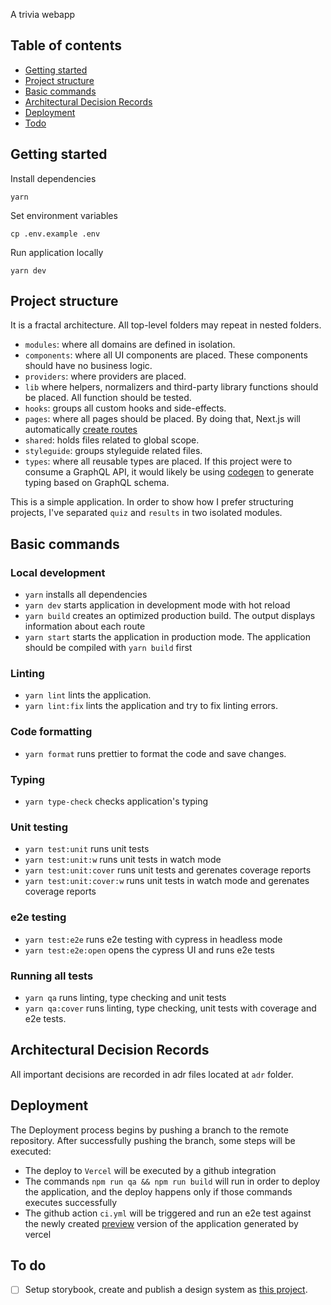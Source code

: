 A trivia webapp

## Table of contents

- [Getting started](#getting-started)
- [Project structure](#project-structure)
- [Basic commands](#basic-commands)
- [Architectural Decision Records](#architectural-decision-records)
- [Deployment](#deployment)
- [Todo](#to-do)

## Getting started

Install dependencies

```
yarn
```

Set environment variables

```
cp .env.example .env
```

Run application locally

```
yarn dev
```

## Project structure

It is a fractal architecture. All top-level folders may repeat in nested folders.

- `modules`: where all domains are defined in isolation.
- `components`: where all UI components are placed. These components should have no business logic.
- `providers`: where providers are placed.
- `lib` where helpers, normalizers and third-party library functions should be placed. All function should be tested.
- `hooks`: groups all custom hooks and side-effects.
- `pages`: where all pages should be placed. By doing that, Next.js will automatically [create routes](https://nextjs.org/docs/basic-features/pages)
- `shared`: holds files related to global scope.
- `styleguide`: groups styleguide related files.
- `types`: where all reusable types are placed. If this project were to consume a GraphQL API, it would likely be using [codegen](https://www.graphql-code-generator.com/) to generate typing based on GraphQL schema.

This is a simple application. In order to show how I prefer structuring projects, I've separated `quiz` and `results` in two isolated modules.

## Basic commands

### Local development

- `yarn` installs all dependencies
- `yarn dev` starts application in development mode with hot reload
- `yarn build` creates an optimized production build. The output displays information about each route
- `yarn start` starts the application in production mode. The application should be compiled with `yarn build` first

### Linting

- `yarn lint` lints the application.
- `yarn lint:fix` lints the application and try to fix linting errors.

### Code formatting

- `yarn format` runs prettier to format the code and save changes.

### Typing

- `yarn type-check` checks application's typing

### Unit testing

- `yarn test:unit` runs unit tests
- `yarn test:unit:w` runs unit tests in watch mode
- `yarn test:unit:cover` runs unit tests and gerenates coverage reports
- `yarn test:unit:cover:w` runs unit tests in watch mode and gerenates coverage reports

### e2e testing

- `yarn test:e2e` runs e2e testing with cypress in headless mode
- `yarn test:e2e:open` opens the cypress UI and runs e2e tests

### Running all tests

- `yarn qa` runs linting, type checking and unit tests
- `yarn qa:cover` runs linting, type checking, unit tests with coverage and e2e tests.

## Architectural Decision Records

All important decisions are recorded in adr files located at `adr` folder.

## Deployment

The Deployment process begins by pushing a branch to the remote repository. After successfully pushing the branch, some steps will be executed:

- The deploy to `Vercel` will be executed by a github integration
- The commands `npm run qa && npm run build` will run in order to deploy the application, and the deploy happens only if those commands executes successfully
- The github action `ci.yml` will be triggered and run an e2e test against the newly created [preview](https://vercel.com/docs/platform/deployments#preview) version of the application generated by vercel

## To do

- [ ] Setup storybook, create and publish a design system as [this project](https://github.com/guilhermedeoliveira/storybook).
